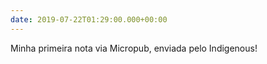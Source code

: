 ```yaml
---
date: 2019-07-22T01:29:00.000+00:00
---
```


Minha primeira nota via Micropub, enviada pelo Indigenous!
